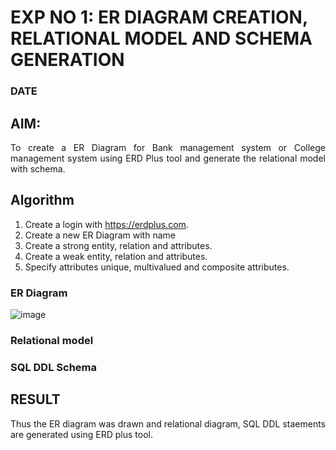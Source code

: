 # EXP NO 1: ER DIAGRAM CREATION, RELATIONAL MODEL AND SCHEMA GENERATION  
### DATE
## AIM:
<div align="justify">
   To create a ER Diagram for Bank management system or College management system using ERD Plus tool and generate the relational model with schema. 
</div>

## Algorithm
1. Create a login with https://erdplus.com.
2. Create a new ER Diagram with name
3. Create a strong entity, relation and attributes.
4. Create a weak entity, relation and attributes.
5. Specify attributes unique, multivalued and composite attributes.

### ER Diagram 
![image](https://github.com/lokeshkrishana/DBMS/assets/119291430/eb022674-6257-4cdd-9e46-5e9e633a3478)



### Relational model


### SQL DDL Schema 

## RESULT 
<div align="justify">
Thus the ER diagram was drawn and relational diagram, SQL DDL staements are generated using ERD plus tool.
</div>

